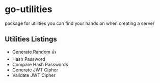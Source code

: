 # go-utilities

package for utilities you can find your hands on when creating a server

## Utilities Listings

- Generate Random :thumbsup:
- Hash Password
- Compare Hash Passwords
- Generate JWT Cipher
- Validate JWT Cipher
